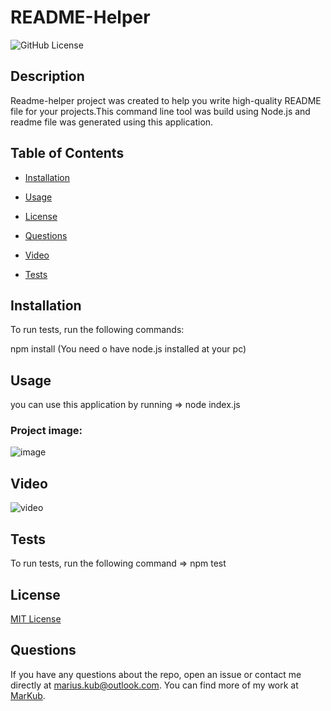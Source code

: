 # README-Helper

![GitHub License](https://img.shields.io/badge/license-MIT-green.svg)

## Description

Readme-helper project was created to help you write high-quality README file for your projects.This command line tool was build using Node.js and readme file was generated using this application.

## Table of Contents 

* [Installation](#installation)

* [Usage](#usage)

* [License](#license)

* [Questions](#questions)

* [Video](#Video)

* [Tests](#Tests)

## Installation

To run tests, run the following commands:

npm install (You need o have node.js installed at your pc)

## Usage

you can use this application by running => node index.js

### Project image:
![image](img/project.jpeg)

## Video
![video](https://www.youtube.com/watch?v=t497sgIZ-B4)



## Tests
To run tests, run the following command => npm test

## License

[MIT License](https://github.com/git/git-scm.com/blob/main/MIT-LICENSE.txt)

## Questions

If you have any questions about the repo, open an issue or contact me directly at marius.kub@outlook.com.
You can find more of my work at [MarKub](https://github.com/MarKub/).
